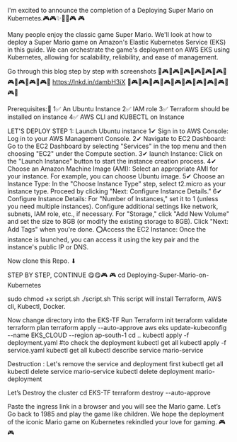 I'm excited to announce the completion of a Deploying Super Mario on Kubernetes.🎮🎮✨🏃‍♂️🎮 🎮

Many people enjoy the classic game Super Mario. We'll look at how to deploy a Super Mario game on Amazon's Elastic Kubernetes Service (EKS) in this guide. We can orchestrate the game's deployment on AWS EKS using Kubernetes, allowing for scalability, reliability, and ease of management.

Go through this blog step by step with screenshots
🔵🎮🔵🎮🔵🎮🔵🎮🔵🎮🔵🎮🔵🎮🔵🎮🔵🎮🔵🎮🔵
https://lnkd.in/dambH3iX
🔵🎮🔵🎮🔵🎮🔵🎮🔵🎮🔵🎮🔵🎮🔵🎮🔵🎮🔵🎮🔵

Prerequisites:🔅
1✅ An Ubuntu Instance
2✅ IAM role
3✅ Terraform should be installed on instance
4✅ AWS CLI and KUBECTL on Instance

LET'S DEPLOY
STEP 1: Launch Ubuntu instance
1✔ Sign in to AWS Console: Log in to your AWS Management Console.
2✔ Navigate to EC2 Dashboard: Go to the EC2 Dashboard by selecting "Services" in the top menu and then choosing "EC2" under the Compute section.
3✔ launch Instance: Click on the "Launch Instance" button to start the instance creation process.
4✔ Choose an Amazon Machine Image (AMI): Select an appropriate AMI for your instance. For example, you can choose Ubuntu image.
5✔ Choose an Instance Type: In the "Choose Instance Type" step, select t2.micro as your instance type. Proceed by clicking "Next: Configure Instance Details."
6✔ Configure Instance Details:
For "Number of Instances," set it to 1 (unless you need multiple instances).
Configure additional settings like network, subnets, IAM role, etc., if necessary.
For "Storage," click "Add New Volume" and set the size to 8GB (or modify the existing storage to 8GB).
Click "Next: Add Tags" when you're done.
⭕Access the EC2 Instance: Once the instance is launched, you can access it using the key pair and the instance's public IP or DNS.

Now clone this Repo. ⬇


STEP BY STEP, CONTINUE 😋😋🎮 🎮
cd Deploying-Super-Mario-on-Kubernetes


sudo chmod +x script.sh
./script.sh
This script will install Terraform, AWS cli, Kubectl, Docker.

Now change directory into the EKS-TF
Run Terraform init
terraform validate
terraform plan
terraform apply --auto-approve
aws eks update-kubeconfig --name EKS_CLOUD --region ap-south-1
cd ..
kubectl apply -f deployment.yaml
#to check the deployment
kubectl get all
kubectl apply -f service.yaml
kubectl get all
kubectl describe service mario-service

Destruction :
Let's remove the service and deployment first
kubectl get all
kubectl delete service mario-service
kubectl delete deployment mario-deployment

Let’s Destroy the cluster
cd EKS-TF
terraform destroy --auto-approve

Paste the ingress link in a browser and you will see the Mario game.
Let’s Go back to 1985 and play the game like children.
We hope the deployment of the iconic Mario game on Kubernetes rekindled your love for gaming. 🎮 🎮

